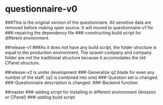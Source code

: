 # questionnaire-v0
###This is the original version of the questionnaire. All sensitive data are removed before making open source. It will moved to questionnaire-v1 for
###-repairing the dependency file
###-constructing build script for different environment.

##release-v1
###As it does not have any build script, the folder structure is equal to the production environment. The laravel-company and company folder are not the traditional structure because it accomodates the old CPanel structure.

##release-v2 is under development
###-Generalize q2.blade for even any number of the staff. (q2 is combined into one)
###-Question set is changed.
###-Questionnaire description is changed.
###-Backend function

##master
###-adding script for installing in different environment (Amazon or CPanel)
###-adding build script
